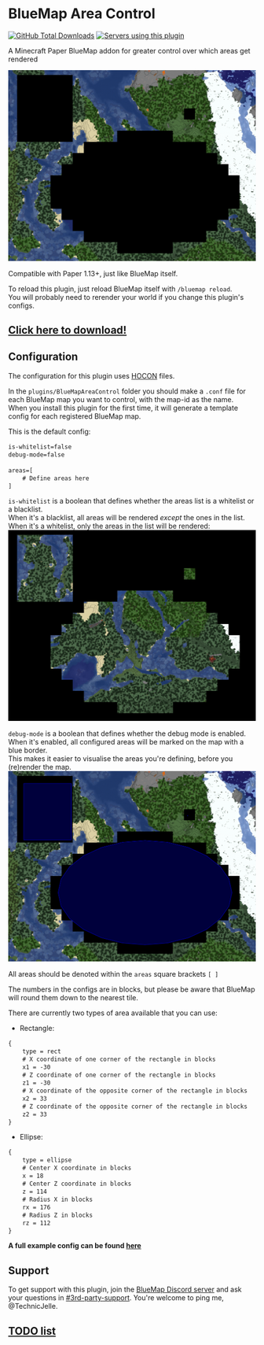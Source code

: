 # BlueMap Area Control

[![GitHub Total Downloads](https://img.shields.io/github/downloads/TechnicJelle/BlueMapAreaControl/total?label=Downloads&color=success "Click here to download the plugin")](https://github.com/TechnicJelle/BlueMapAreaControl/releases/latest)
[![Servers using this plugin](https://img.shields.io/bstats/servers/18345?label=Servers)](https://bstats.org/plugin/bukkit/BlueMap%20Area%20Control/18345)

A Minecraft Paper BlueMap addon for greater control over which areas get rendered

![a screenshot of bluemap with a couple holes in it. one hole is rectangular, one is an ellipse, and the third is a single chunk](.github/bmac.png)

Compatible with Paper 1.13+, just like BlueMap itself.

To reload this plugin, just reload BlueMap itself with `/bluemap reload`.\
You will probably need to rerender your world if you change this plugin's configs.


## [Click here to download!](../../releases/latest)

## Configuration
The configuration for this plugin uses [HOCON](https://github.com/lightbend/config/blob/main/HOCON.md) files.

In the `plugins/BlueMapAreaControl` folder you should make a `.conf` file for each BlueMap map you want to control, with the map-id as the name.\
When you install this plugin for the first time, it will generate a template config for each registered BlueMap map.

This is the default config:
```
is-whitelist=false
debug-mode=false

areas=[
	# Define areas here
]
```

`is-whitelist` is a boolean that defines whether the areas list is a whitelist or a blacklist.\
When it's a blacklist, all areas will be rendered _except_ the ones in the list.\
When it's a whitelist, only the areas in the list will be rendered:
![the same map as earlier, but now all chunks that were holes are the only ones still left. the rest is now all empty](.github/whitelist.png)

`debug-mode` is a boolean that defines whether the debug mode is enabled.\
When it's enabled, all configured areas will be marked on the map with a blue border.\
This makes it easier to visualise the areas you're defining, before you (re)render the map.
![the same image as the first, but with blue area markers overlaid](.github/debug-mode-enabled.png)

All areas should be denoted within the `areas` square brackets `[ ]`

The numbers in the configs are in blocks, but please be aware that BlueMap will round them down to the nearest tile.

There are currently two types of area available that you can use:

- Rectangle:
```hocon
{
	type = rect
	# X coordinate of one corner of the rectangle in blocks
	x1 = -30
	# Z coordinate of one corner of the rectangle in blocks
	z1 = -30
	# X coordinate of the opposite corner of the rectangle in blocks
	x2 = 33
	# Z coordinate of the opposite corner of the rectangle in blocks
	z2 = 33
}
```

- Ellipse:
```hocon
{
	type = ellipse
	# Center X coordinate in blocks
	x = 18
	# Center Z coordinate in blocks
	z = 114
	# Radius X in blocks
	rx = 176
	# Radius Z in blocks
	rz = 112
}
```

**A full example config can be found [here](https://github.com/TechnicJelle/BlueMapAreaControl/blob/main/example.conf)**

## Support
To get support with this plugin, join the [BlueMap Discord server](https://bluecolo.red/map-discord)
and ask your questions in [#3rd-party-support](https://discord.com/channels/665868367416131594/863844716047106068). You're welcome to ping me, @TechnicJelle.

## [TODO list](https://github.com/users/TechnicJelle/projects/1)

